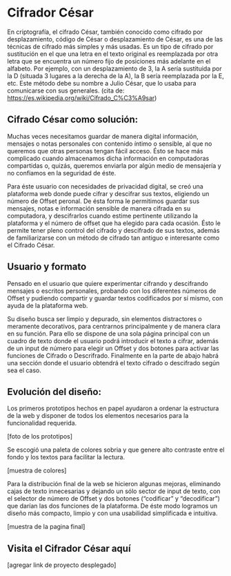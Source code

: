 # Cifrador César

En criptografía, el cifrado César, también conocido como cifrado por desplazamiento, código de César o desplazamiento de César, es una de las técnicas de cifrado más simples y más usadas. Es un tipo de cifrado por sustitución en el que una letra en el texto original es reemplazada por otra letra que se encuentra un número fijo de posiciones más adelante en el alfabeto. Por ejemplo, con un desplazamiento de 3, la A sería sustituida por la D (situada 3 lugares a la derecha de la A), la B sería reemplazada por la E, etc. Este método debe su nombre a Julio César, que lo usaba para comunicarse con sus generales.
(cita de: https://es.wikipedia.org/wiki/Cifrado_C%C3%A9sar)

## Cifrado César como solución:

Muchas veces necesitamos guardar de manera digital información, mensajes o notas personales con contenido íntimo o sensible, al que no queremos que otras personas tengan fácil acceso. Ésto se hace más complicado cuando almacenamos dicha información en computadoras compartidas o, quizás, queremos enviarla por algún medio de mensajería y no confiamos en la seguridad de éste.

Para éste usuario con necesidades de privacidad digital, se creó una plataforma web donde puede cifrar y descifrar sus textos, eligiendo un número de Offset peronal. De ésta forma le permitimos guardar sus mensajes, notas e información sensible de manera cifrada en su computadora, y descifrarlos cuando estime pertinente utilizando la plataforma y el número de offset que ha elegido para cada ocasión. Ésto le permite tener pleno control del cifrado y descifrado de sus textos, además de familiarizarse con un método de cifrado tan antiguo e interesante como el Cifrado César.

## Usuario y formato

Pensado en el usuario que quiere experimentar cifrando y descifrando mensajes o escritos personales, probando con los diferentes números de Offset y pudiendo compartir y guardar textos codificados por sí mismo, con ayuda de la plataforma web. 

Su diseño busca ser limpio y depurado, sin elementos distractores o meramente decorativos, para centrarnos principalmente y de manera clara en su función. Para ello se dispone de una sola página principal con un cuadro de texto donde el usuario podrá introducir el texto a cifrar, además de un input de número para elegir un Offset y dos botones para activar las funciones de Cifrado o Descrifrado. Finalmente en la parte de abajo habrá una sección donde el usuario obtendrá el texto cifrado o descifrado según sea el caso.


## Evolución del diseño:

Los primeros prototipos hechos en papel ayudaron a ordenar la estructura de la web y disponer de todos los elementos necesarios para la funcionalidad requerida.

[foto de los prototipos]

Se escogió una paleta de colores sobria y que genere alto contraste entre el fondo y los textos para facilitar la lectura.

[muestra de colores]

Para la distribución final de la web se hicieron algunas mejoras, eliminando cajas de texto innecesarias y dejando un sólo sector de input de texto, con el selector de número de Offset y  dos botones (“codificar” y “decodificar”) que darían las dos funciones de la plataforma. De éste modo logramos un diseño más compacto, limpio y con una usabilidad simplificada e intuitiva.

[muestra de la pagina final]

## Visita el Cifrador César aquí

[agregar link de proyecto desplegado]

